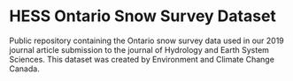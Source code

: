 # HESS Ontario Snow Survey Dataset

Public repository containing the Ontario snow survey data used in our 2019 journal article submission to the journal of Hydrology and Earth System Sciences. This dataset was created by Environment and Climate Change Canada.
